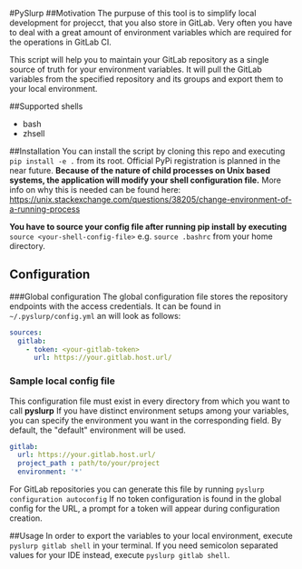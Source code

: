 #PySlurp
##Motivation
The purpuse of this tool is to simplify local development for projecct, that you also store in GitLab.
Very often you have to deal with a great amount of environment variables which are required for the operations in
GitLab CI. 

This script will help you to maintain your GitLab repository as a single source of truth for your environment variables.
It will pull the GitLab variables from the specified repository and its groups and export them to your local environment.

##Supported shells
 - bash
 - zhsell

##Installation
You can install the script by cloning this repo and executing ```pip install -e .```
from its root. Official PyPi registration is planned in the near future.
**Because of the nature of child processes on Unix based systems, the application will modify your shell configuration file.**
More info on why this is needed can be found here:
https://unix.stackexchange.com/questions/38205/change-environment-of-a-running-process

**You have to source your config file after running pip install by executing**
```source <your-shell-config-file>``` e.g. ```source .bashrc``` from your home directory.

## Configuration
###Global configuration
The global configuration file stores the repository endpoints with the access credentials. It can be found 
in ```~/.pyslurp/config.yml``` an will look as follows:
```yaml
sources:
  gitlab:
    - token: <your-gitlab-token>
      url: https://your.gitlab.host.url/
```

### Sample local config file
This configuration file must exist in every directory from which you want to call **pyslurp**
If you have distinct environment setups among your variables, you can specify the environment
you want in the corresponding field. By default, the "default" environment will be used.
```yaml
gitlab:
  url: https://your.gitlab.host.url/
  project_path : path/to/your/project
  environment: '*'
```
For GitLab repositories you can generate this file by running 
```pyslurp configuration autoconfig```
If no token configuration is found in the global config for the URL, a prompt for a
token will appear during configuration creation.

##Usage
In order to export the variables to your local environment, execute
```pyslurp gitlab shell``` in your terminal.
If you need semicolon separated values for your IDE instead, execute ```pyslurp gitlab shell```. 